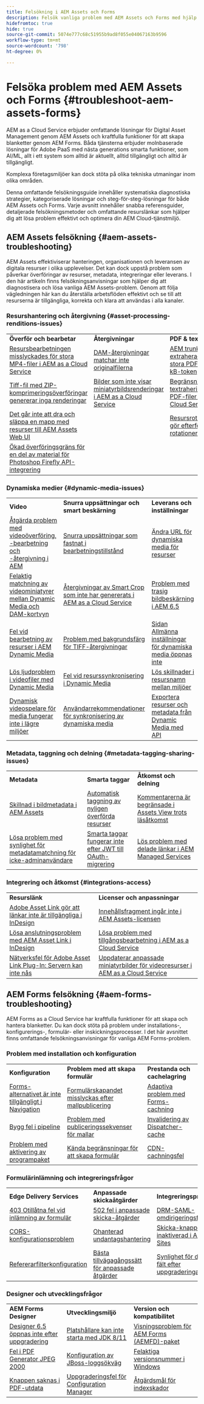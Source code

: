 ```yaml
---
title: Felsökning i AEM Assets och Forms
description: Felsök vanliga problem med AEM Assets och Forms med hjälp av artikellänkarna för nyckelområden som överföring, metadata, sökning, leverans, formulärframtagning, överföring och integrering.
hidefromtoc: true
hide: true
source-git-commit: 5074e777c68c51955b9ad8f055e04067163b9596
workflow-type: tm+mt
source-wordcount: '798'
ht-degree: 0%

---
```



# Felsöka problem med AEM Assets och Forms {#troubleshoot-aem-assets-forms}

AEM as a Cloud Service erbjuder omfattande lösningar för Digital Asset Management genom AEM Assets och kraftfulla funktioner för att skapa blanketter genom AEM Forms. Båda tjänsterna erbjuder molnbaserade lösningar för Adobe PaaS med nästa generations smarta funktioner, som AI/ML, allt i ett system som alltid är aktuellt, alltid tillgängligt och alltid är tillgängligt.

Komplexa företagsmiljöer kan dock stöta på olika tekniska utmaningar inom olika områden.

Denna omfattande felsökningsguide innehåller systematiska diagnostiska strategier, kategoriserade lösningar och steg-för-steg-lösningar för både AEM Assets och Forms. Varje avsnitt innehåller snabba referensguider, detaljerade felsökningsmetoder och omfattande resurslänkar som hjälper dig att lösa problem effektivt och optimera din AEM Cloud-tjänstmiljö.

## AEM Assets felsökning {#aem-assets-troubleshooting}

AEM Assets effektiviserar hanteringen, organisationen och leveransen av digitala resurser i olika upplevelser. Det kan dock uppstå problem som påverkar överföringar av resurser, metadata, integreringar eller leverans. I den här artikeln finns felsökningsanvisningar som hjälper dig att diagnostisera och lösa vanliga AEM Assets-problem. Genom att följa vägledningen här kan du återställa arbetsflöden effektivt och se till att resurserna är tillgängliga, korrekta och klara att användas i alla kanaler.

### Resurshantering och återgivning {#asset-processing-renditions-issues}

<table>
  <tbody>
  <tr>
    <td><strong>Överför och bearbetar</strong></td>
    <td><strong>Återgivningar</strong></td>
    <td><strong>PDF &amp; textextrahering</strong></td>
  </tr>
  <tr>
    <td><a href="https://experienceleague.adobe.com/sv/docs/experience-cloud-kcs/kbarticles/ka-26610">Resursbearbetningen misslyckades för stora MP4-filer i AEM as a Cloud Service</a></td>
    <td><a href="https://experienceleague.adobe.com/sv/docs/experience-cloud-kcs/kbarticles/ka-26639">DAM-återgivningar matchar inte originalfilerna</a></td>
    <td><a href="https://experienceleague.adobe.com/sv/docs/experience-cloud-kcs/kbarticles/ka-26785">AEM trunkerar extraherad text från stora PDF:er efter 100 kB-token</a></td>
  </tr>
  <tr>
    <td><a href="https://experienceleague.adobe.com/sv/docs/experience-cloud-kcs/kbarticles/ka-23916">Tiff-fil med ZIP-komprimeringsöverföringar genererar inga renderingar</a></td>
    <td><a href="https://experienceleague.adobe.com/sv/docs/experience-cloud-kcs/kbarticles/ka-26233">Bilder som inte visar miniatyrbildsrenderingar i AEM as a Cloud Service</a></td>
    <td><a href="https://experienceleague.adobe.com/sv/docs/experience-cloud-kcs/kbarticles/ka-25518">Begränsningar för textrahering för stora PDF-filer i AEM as a Cloud Service</a></td>
  </tr>
  <tr>
    <td><a href="https://experienceleague.adobe.com/sv/docs/experience-cloud-kcs/kbarticles/ka-21865">Det går inte att dra och släppa en mapp med resurser till AEM Assets Web UI</a></td>
    <td></td>
    <td><a href="https://experienceleague.adobe.com/sv/docs/experience-cloud-kcs/kbarticles/ka-26528">Resursrotationsproblem gör efterföljande rotationer osynliga</a></td>
  </tr>
  <tr>
  <td><a href="https://experienceleague.adobe.com/sv/docs/experience-cloud-kcs/kbarticles/ka-26450">Ökad överföringsgräns för en del av material för Photoshop Firefly API-integrering</a></td>
  <td></td>
  <td></td>
  </tr>
  </tbody>
</table>

### Dynamiska medier {#dynamic-media-issues}

<table>
  <tbody>
  <tr>
    <td><strong>Video</strong></td>
    <td><strong>Snurra uppsättningar och smart beskärning</strong></td>
    <td><strong>Leverans och inställningar</strong></td>
  </tr>
  <tr>
    <td><a href="https://experienceleague.adobe.com/sv/docs/experience-cloud-kcs/kbarticles/ka-26533">Åtgärda problem med videoöverföring, -bearbetning och -återgivning i AEM</a></td>
    <td><a href="https://experienceleague.adobe.com/sv/docs/experience-cloud-kcs/kbarticles/ka-26715">Snurra uppsättningar som fastnat i bearbetningstillstånd</a></td>
    <td><a href="https://experienceleague.adobe.com/sv/docs/experience-cloud-kcs/kbarticles/ka-17628">Ändra URL för dynamiska media för resurser</a></td>
  </tr>
  <tr>
    <td><a href="https://experienceleague.adobe.com/sv/docs/experience-cloud-kcs/kbarticles/ka-26677">Felaktig matchning av videominiatyrer mellan Dynamic Media och DAM-kortvyn</a></td>
    <td><a href="https://experienceleague.adobe.com/sv/docs/experience-cloud-kcs/kbarticles/ka-26873">Återgivningar av Smart Crop som inte har genererats i AEM as a Cloud Service</a></td>
    <td><a href="https://experienceleague.adobe.com/sv/docs/experience-cloud-kcs/kbarticles/ka-26367">Problem med trasig bildbeskärning i AEM 6.5</a></td>
  </tr>
  <tr>
    <td><a href="https://experienceleague.adobe.com/sv/docs/experience-cloud-kcs/kbarticles/ka-26610">Fel vid bearbetning av resurser i AEM Dynamic Media</a></td>
    <td><a href="https://experienceleague.adobe.com/sv/docs/experience-cloud-kcs/kbarticles/ka-26637">Problem med bakgrundsfärg för TIFF-återgivningar</a></td>
    <td><a href="https://experienceleague.adobe.com/sv/docs/experience-cloud-kcs/kbarticles/ka-25294">Sidan Allmänna inställningar för dynamiska media öppnas inte</a></td>
  </tr>
  <tr>
    <td><a href="https://experienceleague.adobe.com/sv/docs/experience-cloud-kcs/kbarticles/ka-26197">Lös ljudproblem i videofiler med Dynamic Media</a></td>
    <td><a href="https://experienceleague.adobe.com/sv/docs/experience-cloud-kcs/kbarticles/ka-25885">Fel vid resurssynkronisering i Dynamic Media</a></td>
    <td><a href="https://experienceleague.adobe.com/sv/docs/experience-cloud-kcs/kbarticles/ka-26461">Lös skillnader i resursnamn mellan miljöer</a></td>
  </tr>
  <tr>
    <td><a href="https://experienceleague.adobe.com/sv/docs/experience-cloud-kcs/kbarticles/ka-26871">Dynamisk videospelare för media fungerar inte i lägre miljöer</a></td>
    <td><a href="https://experienceleague.adobe.com/sv/docs/experience-cloud-kcs/kbarticles/ka-25471">Användarrekommendationer för synkronisering av dynamiska media</a></td>
    <td><a href="https://experienceleague.adobe.com/sv/docs/experience-cloud-kcs/kbarticles/ka-26902">Exportera resurser och metadata från Dynamic Media med API</a></td>
  </tr>
  </tbody>
</table>

### Metadata, taggning och delning {#metadata-tagging-sharing-issues}

<table>
  <tbody>
  <tr>
    <td><strong>Metadata</strong></td>
    <td><strong>Smarta taggar</strong></td>
    <td><strong>Åtkomst och delning</strong></td>
  </tr>
  <tr>
    <td><a href="https://experienceleague.adobe.com/sv/docs/experience-cloud-kcs/kbarticles/ka-25828">Skillnad i bildmetadata i AEM Assets</a></td>
    <td><a href="https://experienceleague.adobe.com/sv/docs/experience-cloud-kcs/kbarticles/ka-25925">Automatisk taggning av nyligen överförda resurser</a></td>
    <td><a href="https://experienceleague.adobe.com/sv/docs/experience-cloud-kcs/kbarticles/ka-26928">Kommentarerna är begränsade i Assets View trots läsåtkomst</a></td>
  </tr>
  <tr>
    <td><a href="https://experienceleague.adobe.com/sv/docs/experience-cloud-kcs/kbarticles/ka-26655">Lösa problem med synlighet för metadatamatchning för icke-adminanvändare</a></td>
    <td><a href="https://experienceleague.adobe.com/sv/docs/experience-cloud-kcs/kbarticles/ka-25889">Smarta taggar fungerar inte efter JWT till OAuth-migrering</a></td>
    <td><a href="https://experienceleague.adobe.com/sv/docs/experience-cloud-kcs/kbarticles/ka-25903">Lös problem med delade länkar i AEM Managed Services</a></td>
  </tr>

</tbody>
</table>

### Integrering och åtkomst {#integrations-access}

<table>
  <tbody>
    <tr>
      <td><strong>Resurslänk</strong></td>
      <td><strong>Licenser och anpassningar</strong></td>
    </tr>
    <tr>
      <td><a href="https://experienceleague.adobe.com/sv/docs/experience-cloud-kcs/kbarticles/ka-26922">Adobe Asset Link gör att länkar inte är tillgängliga i InDesign</a></td>
      <td>
        <a href="https://experienceleague.adobe.com/sv/docs/experience-cloud-kcs/kbarticles/ka-26616">Innehållsfragment ingår inte i AEM Assets-licensen</a><br>
        </td>
    </tr>
    <tr>
      <td><a href="https://experienceleague.adobe.com/sv/docs/experience-cloud-kcs/kbarticles/ka-25562">Lösa anslutningsproblem med AEM Asset Link i InDesign</a></td>
      <td><a href="https://experienceleague.adobe.com/sv/docs/experience-cloud-kcs/kbarticles/ka-25525">Lösa problem med tillgångsbearbetning i AEM as a Cloud Service</a></td>
    </tr>
    <tr>
      <td><a href="https://experienceleague.adobe.com/sv/docs/experience-cloud-kcs/kbarticles/ka-25506">Nätverksfel för Adobe Asset Link Plug-In: Servern kan inte nås</a></td>
      <td><a href="https://experienceleague.adobe.com/sv/docs/experience-cloud-kcs/kbarticles/ka-25829">Uppdaterar anpassade miniatyrbilder för videoresurser i AEM as a Cloud Service</a>
      </td>
    </tr>
  </tbody>
</table>




## AEM Forms felsökning {#aem-forms-troubleshooting}

AEM Forms as a Cloud Service har kraftfulla funktioner för att skapa och hantera blanketter. Du kan dock stöta på problem under installations-, konfigurerings-, formulär- eller inskickningsprocesser. I det här avsnittet finns omfattande felsökningsanvisningar för vanliga AEM Forms-problem.

### Problem med installation och konfiguration

<table>
  <tbody>
  <tr>
    <td><strong>Konfiguration</strong></td>
    <td><strong>Problem med att skapa formulär</strong></td>
    <td><strong>Prestanda och cachelagring</strong></td>
  </tr>
  <tr>
    <td><a href="/help/forms/troubleshooting-installation-and-configuration.md">Forms-alternativet är inte tillgängligt i Navigation</a></td>
    <td><a href="/help/forms/form-creation-failing.md">Formulärskapandet misslyckas efter mallpublicering</a></td>
    <td><a href="/help/forms/troubleshooting-caching-performance.md">Adaptiva problem med Forms-cachning</a></td>
  </tr>
  <tr>
    <td><a href="/help/forms/troubleshooting-installation-and-configuration.md#build-pipeline-fails">Bygg fel i pipeline</a></td>
    <td><a href="/help/forms/form-creation-failing.md#cause-form-creation-fails">Problem med publiceringssekvenser för mallar</a></td>
    <td><a href="/help/forms/troubleshooting-caching-performance.md#images-videos-not-invalidated">Invalidering av Dispatcher-cache</a></td>
  </tr>
  <tr>
    <td><a href="/help/forms/troubleshooting-installation-and-configuration.md#bundles-inactive-state">Problem med aktivering av programpaket</a></td>
    <td><a href="/help/forms/known-issues.md">Kända begränsningar för att skapa formulär</a></td>
    <td><a href="/help/forms/troubleshooting-caching-performance.md#cdn-caching-stops-working-after-300-seconds">CDN-cachningsfel</a></td>
  </tr>
  </tbody>
</table>

### Formulärinlämning och integreringsfrågor

<table>
  <tbody>
  <tr>
    <td><strong>Edge Delivery Services</strong></td>
    <td><strong>Anpassade skickaåtgärder</strong></td>
    <td><strong>Integreringsproblem</strong></td>
  </tr>
  <tr>
    <td><a href="/help/forms/troubleshooting-403-forbidden-edge-delivery-form-submission.md">403 Otillåtna fel vid inlämning av formulär</a></td>
    <td><a href="/help/forms/custom-submit-action-troubleshooting.md">502 fel i anpassade skicka-åtgärder</a></td>
    <td><a href="https://experienceleague.adobe.com/sv/docs/experience-cloud-kcs/kbarticles/ka-27434">DRM-SAML-omdirigeringsfel</a></td>
  </tr>
  <tr>
    <td><a href="/help/forms/troubleshooting-403-forbidden-edge-delivery-form-submission.md#cors-issues">CORS-konfigurationsproblem</a></td>
    <td><a href="/help/forms/custom-submit-action-troubleshooting.md#resolution">Ohanterad undantagshantering</a></td>
    <td><a href="https://experienceleague.adobe.com/sv/docs/experience-cloud-kcs/kbarticles/ka-27075">Skicka-knappen inaktiverad i AEM Sites</a></td>
  </tr>
  <tr>
    <td><a href="/help/forms/troubleshooting-403-forbidden-edge-delivery-form-submission.md#referrer-filter-issues">Refererarfilterkonfiguration</a></td>
    <td><a href="/help/forms/custom-submit-action-for-adaptive-forms-based-on-core-components.md">Bästa tillvägagångssätt för anpassade åtgärder</a></td>
    <td><a href="https://experienceleague.adobe.com/sv/docs/experience-cloud-kcs/kbarticles/ka-26532">Synlighet för dolda fält efter uppgraderingar</a></td>
  </tr>
  </tbody>
</table>

### Designer och utvecklingsfrågor

<table>
  <tbody>
  <tr>
    <td><strong>AEM Forms Designer</strong></td>
    <td><strong>Utvecklingsmiljö</strong></td>
    <td><strong>Version och kompatibilitet</strong></td>
  </tr>
  <tr>
    <td><a href="https://experienceleague.adobe.com/sv/docs/experience-cloud-kcs/kbarticles/ka-26558">Designer 6.5 öppnas inte efter uppgradering</a></td>
    <td><a href="https://experienceleague.adobe.com/sv/docs/experience-cloud-kcs/kbarticles/ka-27089">Platshållare kan inte starta med JDK 8/11</a></td>
    <td><a href="https://experienceleague.adobe.com/sv/docs/experience-cloud-kcs/kbarticles/ka-26862">Visningsproblem för AEM Forms (AEMFD)-paket</a></td>
  </tr>
  <tr>
    <td><a href="https://experienceleague.adobe.com/sv/docs/experience-cloud-kcs/kbarticles/ka-21018">Fel i PDF Generator JPEG 2000</a></td>
    <td><a href="https://experienceleague.adobe.com/sv/docs/experience-cloud-kcs/kbarticles/ka-22689">Konfiguration av JBoss-loggsökväg</a></td>
    <td><a href="https://experienceleague.adobe.com/sv/docs/experience-cloud-kcs/kbarticles/ka-26846">Felaktiga versionsnummer i Windows</a></td>
  </tr>
  <tr>
    <td><a href="https://experienceleague.adobe.com/sv/docs/experience-cloud-kcs/kbarticles/ka-27406">Knappen saknas i PDF-utdata</a></td>
    <td><a href="https://experienceleague.adobe.com/sv/docs/experience-cloud-kcs/kbarticles/ka-18084">Uppgraderingsfel för Configuration Manager</a></td>
    <td><a href="https://experienceleague.adobe.com/sv/docs/experience-cloud-kcs/kbarticles/ka-17339">Åtgärdsmål för indexskador</a></td>
  </tr>
  </tbody>
</table>



